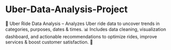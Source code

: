# Uber-Data-Analysis-Project
🚖 Uber Ride Data Analysis – Analyzes Uber ride data to uncover trends in categories, purposes, dates &amp; times. 📊 Includes data cleaning, visualization dashboard, and actionable recommendations to optimize rides, improve services &amp; boost customer satisfaction. 🚀
